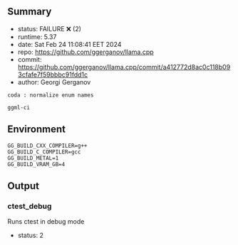 ## Summary

- status:  FAILURE ❌ (2)
- runtime: 5.37
- date:    Sat Feb 24 11:08:41 EET 2024
- repo:    https://github.com/ggerganov/llama.cpp
- commit:  https://github.com/ggerganov/llama.cpp/commit/a412772d8ac0c118b093cfafe7f59bbbc91fdd1c
- author:  Georgi Gerganov
```
coda : normalize enum names

ggml-ci
```

## Environment

```
GG_BUILD_CXX_COMPILER=g++
GG_BUILD_C_COMPILER=gcc
GG_BUILD_METAL=1
GG_BUILD_VRAM_GB=4
```

## Output

### ctest_debug

Runs ctest in debug mode
- status: 2
```

```

